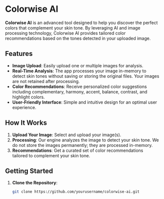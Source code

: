 # Colorwise AI

**Colorwise AI** is an advanced tool designed to help you discover the perfect colors that complement your skin tone. By leveraging AI and image processing technology, Colorwise AI provides tailored color recommendations based on the tones detected in your uploaded image.

## Features

- **Image Upload**: Easily upload one or multiple images for analysis.
- **Real-Time Analysis**: The app processes your image in-memory to detect skin tones without saving or storing the original files. Your images are not retained after processing.
- **Color Recommendations**: Receive personalized color suggestions including complementary, harmony, accent, balance, contrast, and highlight colors.
- **User-Friendly Interface**: Simple and intuitive design for an optimal user experience.

## How It Works

1. **Upload Your Image**: Select and upload your image(s). 
2. **Processing**: Our engine analyzes the image to detect your skin tone. We do not store the images permanently; they are processed in-memory.
3. **Recommendations**: Get a curated set of color recommendations tailored to complement your skin tone.

## Getting Started

1. **Clone the Repository**:

   ```bash
   git clone https://github.com/yourusername/colorwise-ai.git

